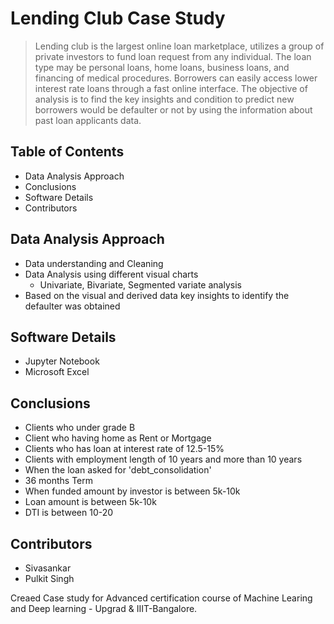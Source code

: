 # Lending Club Case Study
> Lending club is the largest online loan marketplace, utilizes a group
of private investors to fund loan request from any individual. The
loan type may be personal loans, home loans, business loans, and
financing of medical procedures.
Borrowers can easily access lower interest rate loans through a fast
online interface.
The objective of analysis is to find the key insights and condition to
predict new borrowers would be defaulter or not by using the
information about past loan applicants data.


## Table of Contents
* Data Analysis Approach
* Conclusions
* Software Details
* Contributors

<!-- You can include any other section that is pertinent to your problem -->


## Data Analysis Approach
- Data understanding and Cleaning
- Data Analysis using different visual charts
    - Univariate, Bivariate, Segmented variate analysis
- Based on the visual and derived data key insights to identify the defaulter was obtained

## Software Details
- Jupyter Notebook
- Microsoft Excel

## Conclusions
- Clients who under grade B
- Client who having home as Rent or Mortgage
- Clients who has loan at interest rate of 12.5-15%
- Clients with employment length of 10 years and more than 10 years
- When the loan asked for 'debt_consolidation'
- 36 months Term
- When funded amount by investor is between 5k-10k
- Loan amount is between 5k-10k
- DTI is between 10-20


## Contributors
- Sivasankar
- Pulkit Singh

Creaed Case study for Advanced certification course of Machine Learing and Deep learning - Upgrad & IIIT-Bangalore.

